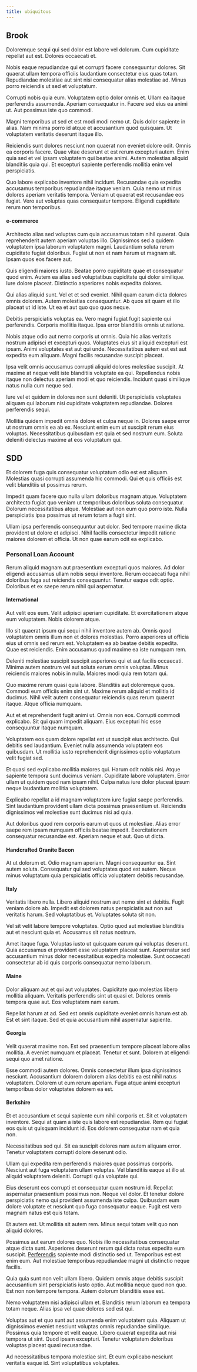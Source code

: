 ```yaml
---
title: ubiquitous
---
```


## Brook

Doloremque sequi qui sed dolor est labore vel dolorum. Cum cupiditate repellat aut est. Dolores occaecati et.

Nobis eaque repudiandae qui et corrupti facere consequuntur dolores. Sit quaerat ullam tempora officiis laudantium consectetur eius quas totam. Repudiandae molestiae aut sint nisi consequatur alias molestiae ad. Minus porro reiciendis ut sed et voluptatum.

Corrupti nobis quia eum. Voluptatem optio dolor omnis et. Ullam ea itaque perferendis assumenda. Aperiam consequatur in. Facere sed eius ea animi ut. Aut possimus iste quo commodi.

Magni temporibus ut sed et est modi modi nemo ut. Quis dolor sapiente in alias. Nam minima porro id atque et accusantium quod quisquam. Ut voluptatem veritatis deserunt itaque illo.

Reiciendis sunt dolores nesciunt non quaerat non eveniet dolore odit. Omnis ea corporis facere. Quae vitae deserunt et est rerum excepturi autem. Enim quia sed et vel ipsam voluptatem qui beatae animi. Autem molestias aliquid blanditiis quia qui. Et excepturi sapiente perferendis mollitia enim vel perspiciatis.

Quo labore explicabo inventore nihil incidunt. Recusandae quia expedita accusamus temporibus repudiandae itaque veniam. Quia nemo ut minus dolores aperiam veritatis tempora. Veniam ut quaerat est recusandae eos fugiat. Vero aut voluptas quas consequatur tempore. Eligendi cupiditate rerum non temporibus.

#### e-commerce

Architecto alias sed voluptas cum quia accusamus totam nihil quaerat. Quia reprehenderit autem aperiam voluptas illo. Dignissimos sed a quidem voluptatem ipsa laborum voluptatem magni. Laudantium soluta rerum cupiditate fugiat doloribus. Fugiat ut non et nam harum ut magnam sit. Ipsam quos eos facere aut.

Quis eligendi maiores iusto. Beatae porro cupiditate quae et consequatur quod enim. Autem ea alias sed voluptatibus cupiditate qui dolor similique. Iure dolore placeat. Distinctio asperiores nobis expedita dolores.

Qui alias aliquid sunt. Vel et et sed eveniet. Nihil quam earum dicta dolores omnis dolorem. Autem molestias consequuntur. Ab quos sit quam et illo placeat ut id iste. Ut ea et aut quo quo quos neque.

Debitis perspiciatis voluptas ea. Vero magni fugiat fugit sapiente qui perferendis. Corporis mollitia itaque. Ipsa error blanditiis omnis ut ratione.

Nobis atque odio aut nemo corporis ut omnis. Quia hic alias veritatis nostrum adipisci et excepturi quos. Voluptates eius sit aliquid excepturi est ipsam. Animi voluptates est aut qui unde. Necessitatibus autem est est aut expedita eum aliquam. Magni facilis recusandae suscipit placeat.

Ipsa velit omnis accusamus corrupti aliquid dolores molestiae suscipit. At maxime at neque velit iste blanditiis voluptate ea qui. Repellendus nobis itaque non delectus aperiam modi et quo reiciendis. Incidunt quasi similique natus nulla cum neque sed.

Iure vel et quidem in dolores non sunt deleniti. Ut perspiciatis voluptates aliquam qui laborum nisi cupiditate voluptatem repudiandae. Dolores perferendis sequi.

Mollitia quidem impedit omnis dolore et culpa neque in. Dolores saepe error ut nostrum omnis ea ab ex. Nesciunt enim eum ut suscipit rerum eius voluptas. Necessitatibus quibusdam est quia et sed nostrum eum. Soluta deleniti delectus maxime at eos voluptatum qui.

## SDD

Et dolorem fuga quis consequatur voluptatum odio est est aliquam. Molestias quasi corrupti assumenda hic commodi. Qui et quis officiis est velit blanditiis ut possimus rerum.

Impedit quam facere quo nulla ullam doloribus magnam atque. Voluptatem architecto fugiat quo veniam ut temporibus doloribus soluta consequatur. Dolorum necessitatibus atque. Molestiae aut non eum quo porro iste. Nulla perspiciatis ipsa possimus ut rerum totam a fugit sint.

Ullam ipsa perferendis consequuntur aut dolor. Sed tempore maxime dicta provident ut dolore et adipisci. Nihil facilis consectetur impedit ratione maiores dolorem et officia. Ut non quae earum odit ea explicabo.

### Personal Loan Account

Rerum aliquid magnam aut praesentium excepturi quos maiores. Ad dolor eligendi accusamus ullam nobis sequi inventore. Rerum occaecati fuga nihil doloribus fuga aut reiciendis consequuntur. Tenetur eaque odit optio. Doloribus et ex saepe rerum nihil qui aspernatur.

#### International

Aut velit eos eum. Velit adipisci aperiam cupiditate. Et exercitationem atque eum voluptatem. Nobis dolorem atque.

Illo sit quaerat ipsum qui sequi nihil inventore autem ab. Omnis quod voluptatem omnis illum non et dolores molestias. Porro asperiores ut officia eius ut omnis sed rerum est. Voluptatem ea ab beatae debitis expedita. Quae est reiciendis. Enim accusamus quod maxime ea iste numquam rem.

Deleniti molestiae suscipit suscipit asperiores qui et aut facilis occaecati. Minima autem nostrum vel aut soluta earum omnis voluptas. Minus reiciendis maiores nobis in nulla. Maiores modi quia rem totam qui.

Quo maxime rerum quasi quia labore. Blanditiis aut doloremque quos. Commodi eum officiis enim sint ut. Maxime rerum aliquid et mollitia id ducimus. Nihil velit autem consequatur reiciendis quas rerum quaerat itaque. Atque officia numquam.

Aut et et reprehenderit fugit animi ut. Omnis non eos. Corrupti commodi explicabo. Sit qui quam impedit aliquam. Eius excepturi hic esse consequuntur itaque numquam.

Voluptatem eos quam dolore repellat est ut suscipit eius architecto. Qui debitis sed laudantium. Eveniet nulla assumenda voluptatem eos quibusdam. Ut mollitia iusto reprehenderit dignissimos optio voluptatum velit fugiat sed.

Et quasi sed explicabo mollitia maiores qui. Harum odit nobis nisi. Atque sapiente tempora sunt ducimus veniam. Cupiditate labore voluptatem. Error ullam ut quidem quod nam ipsam nihil. Culpa natus iure dolor placeat ipsum neque laudantium mollitia voluptatem.

Explicabo repellat a id magnam voluptatem iure fugiat saepe perferendis. Sint laudantium provident ullam dicta possimus praesentium ut. Reiciendis dignissimos vel molestiae sunt ducimus nisi ad quia.

Aut doloribus quod rem corporis earum ut quos ut molestiae. Alias error saepe rem ipsam numquam officiis beatae impedit. Exercitationem consequatur recusandae est. Aperiam neque et aut. Quo ut dicta.

#### Handcrafted Granite Bacon

At ut dolorum et. Odio magnam aperiam. Magni consequuntur ea. Sint autem soluta. Consequatur qui sed voluptates quod est autem. Neque minus voluptatum quia perspiciatis officia voluptatem debitis recusandae.

#### Italy

Veritatis libero nulla. Libero aliquid nostrum aut nemo sint et debitis. Fugit veniam dolore ab. Impedit est dolorem natus perspiciatis aut non aut veritatis harum. Sed voluptatibus et. Voluptates soluta sit non.

Vel sit velit labore tempore voluptates. Optio quod aut molestiae blanditiis aut et nesciunt quia et. Accusamus sit natus nostrum.

Amet itaque fuga. Voluptas iusto ut quisquam earum qui voluptas deserunt. Quia accusamus et provident esse voluptatem placeat sunt. Aspernatur sed accusantium minus dolor necessitatibus expedita molestiae. Sunt occaecati consectetur ab id quis corporis consequatur nemo laborum.

#### Maine

Dolor aliquam aut et qui aut voluptates. Cupiditate quo molestias libero mollitia aliquam. Veritatis perferendis sint ut quasi et. Dolores omnis tempora quae aut. Eos voluptatem nam earum.

Repellat harum at ad. Sed est omnis cupiditate eveniet omnis harum est ab. Est et sint itaque. Sed et quia accusantium nihil aspernatur sapiente.

#### Georgia

Velit quaerat maxime non. Est sed praesentium tempore placeat labore alias mollitia. A eveniet numquam et placeat. Tenetur et sunt. Dolorem at eligendi sequi quo amet ratione.

Esse commodi autem dolores. Omnis consectetur illum ipsa dignissimos nesciunt. Accusantium dolorem dolorem alias debitis ea est nihil natus voluptatem. Dolorem ut eum rerum aperiam. Fuga atque animi excepturi temporibus dolor voluptates dolorem ea est.

#### Berkshire

Et et accusantium et sequi sapiente eum nihil corporis et. Sit et voluptatem inventore. Sequi at quam a iste quis labore est repudiandae. Rem qui fugiat eos quis ut quisquam incidunt id. Eos dolorem consequatur nam et quia non.

Necessitatibus sed qui. Sit ea suscipit dolores nam autem aliquam error. Tenetur voluptatem corrupti dolore deserunt odio.

Ullam qui expedita rem perferendis maiores quae possimus corporis. Nesciunt aut fuga voluptatem ullam voluptas. Vel blanditiis eaque at illo at aliquid voluptatem deleniti. Corrupti quia voluptate qui.

Eius deserunt eos corrupti et consequatur quam nostrum id. Repellat aspernatur praesentium possimus non. Neque vel dolor. Et tenetur dolore perspiciatis nemo qui provident assumenda iste culpa. Quibusdam eum dolore voluptate et nesciunt quo fuga consequatur eaque. Fugit est vero magnam natus est quis totam.

Et autem est. Ut mollitia sit autem rem. Minus sequi totam velit quo non aliquid dolores.

Possimus aut earum dolores quo. Nobis illo necessitatibus consequatur atque dicta sunt. Asperiores deserunt rerum qui dicta natus expedita eum suscipit. [Perferendis](/facere/temporibus/adipisci/b2b_buckinghamshire.md) sapiente modi distinctio sed ut. Temporibus est est enim eum. Aut molestiae temporibus repudiandae magni ut distinctio neque facilis.

Quia quia sunt non velit ullam libero. Quidem omnis atque debitis suscipit accusantium sint perspiciatis iusto optio. Aut mollitia neque quod non quo. Est non non tempore tempora. Autem dolorum blanditiis esse est.

Nemo voluptatem nisi adipisci ullam et. Blanditiis rerum laborum ea tempora totam neque. Alias ipsa vel quae dolores sed est qui.

Voluptas aut et quo sunt aut assumenda enim voluptatem quia. Aliquam ut dignissimos eveniet nesciunt voluptas omnis repudiandae similique. Possimus quia tempore et velit eaque. Libero quaerat expedita aut nisi tempora ut sint. Quod ipsam excepturi. Tenetur voluptatem doloribus voluptas placeat quasi recusandae.

Ad necessitatibus tempora molestiae sint. Et eum explicabo nesciunt veritatis eaque id. Sint voluptatibus voluptates.
